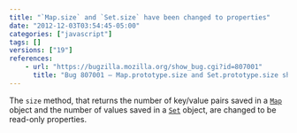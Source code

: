 ```yaml
---
title: "`Map.size` and `Set.size` have been changed to properties"
date: "2012-12-03T03:54:45-05:00"
categories: ["javascript"]
tags: []
versions: ["19"]
references:
    - url: "https://bugzilla.mozilla.org/show_bug.cgi?id=807001"
      title: "Bug 807001 – Map.prototype.size and Set.prototype.size should be accessor properties"
---
```

The `size` method, that returns the number of key/value pairs saved in a [`Map`](https://developer.mozilla.org/docs/Web/JavaScript/Reference/Global_Objects/Map) object and the number of values saved in a [`Set`](https://developer.mozilla.org/docs/Web/JavaScript/Reference/Global_Objects/Set) object, are changed to be read-only properties.
